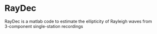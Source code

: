 # RayDec
RayDec is a matlab code to estimate the ellipticity of Rayleigh waves from 3-component single-station recordings
